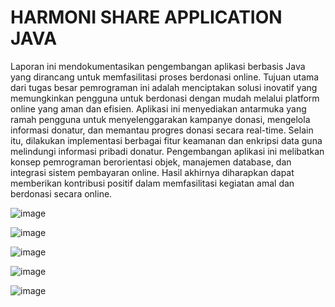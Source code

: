 
# HARMONI SHARE APPLICATION JAVA

Laporan ini mendokumentasikan pengembangan aplikasi berbasis Java yang 
dirancang untuk memfasilitasi proses berdonasi online. Tujuan utama dari tugas besar 
pemrograman ini adalah menciptakan solusi inovatif yang memungkinkan pengguna 
untuk berdonasi dengan mudah melalui platform online yang aman dan efisien. Aplikasi 
ini menyediakan antarmuka yang ramah pengguna untuk menyelenggarakan kampanye 
donasi, mengelola informasi donatur, dan memantau progres donasi secara real-time. 
Selain itu, dilakukan implementasi berbagai fitur keamanan dan enkripsi data guna 
melindungi informasi pribadi donatur. Pengembangan aplikasi ini melibatkan konsep 
pemrograman berorientasi objek, manajemen database, dan integrasi sistem pembayaran 
online. Hasil akhirnya diharapkan dapat memberikan kontribusi positif dalam 
memfasilitasi kegiatan amal dan berdonasi secara online.


![image](https://cdn.discordapp.com/attachments/1133957937111511100/1221788716465651894/image.png?ex=6613da69&is=66016569&hm=9a4612899c6b4b732287580520b0e75547bde8415f5d3455e27dda7e05afdbef&)

![image](https://cdn.discordapp.com/attachments/1133957937111511100/1221788915644760125/image.png?ex=6613da99&is=66016599&hm=6568fbeeb312f4558a524e86bc5e4e15a8a98061a5d260504ac175d272ae09ee&)

![image](https://cdn.discordapp.com/attachments/1133957937111511100/1221788942676918422/image.png?ex=6613da9f&is=6601659f&hm=fd43fb34a89a60dd00686ab922b385041172aea4718fb368657afc964fd35275&)

![image](https://cdn.discordapp.com/attachments/1133957937111511100/1221788973387743272/image.png?ex=6613daa6&is=660165a6&hm=d9bb6fff3a53b4fd743a7adcf980a6074b908ac0e1cda3229d5541f81dfeba7c&)

![image](https://cdn.discordapp.com/attachments/1133957937111511100/1221789025015304213/image.png?ex=6613dab3&is=660165b3&hm=3605bf8f5e31697f601b55fade2df84a0bcde60e6d5ef169caae4826b6f2acbd&)



